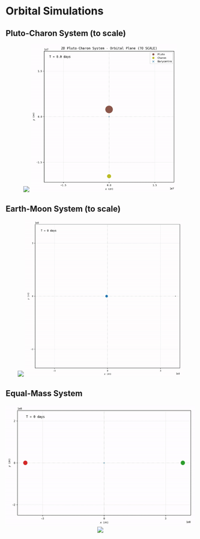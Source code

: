 # Orbital Simulations

## Pluto-Charon System (to scale)

<p align="center">
  <img src="assets/gifs/3D_pluto-charon_dpi%3D250_(e0%3D20%2Ca0%3D-75)to(ef%3D10%2Caf%3D-20)_6%25trail(factor%3D2.5)_steps%3D600_T_days%3D29.8_to_scale%3DTrue_.gif" height=394>
  <img src="assets/gifs/2D_pluto-charon_dpi%3D250_6%25trail(factor%3D2.5)_steps%3D600_T_days%3D29.8_cf.to_scale%3DTrue_.gif" height=394>
</p>

## Earth-Moon System (to scale)

<p align="center">
  <img src="assets/gifs/3D_earth-moon_dpi%3D250_(e0%3D0%2Ca0%3D-60)to(ef%3D40%2Caf%3D-40)_5%25trail(factor%3D3)_steps%3D600_T_days%3D112.4_to_scale%3DTrue_.gif" height=417>
  <img src="assets/gifs/2D_earth-moon_dpi%3D250_5%25trail(factor%3D3)_steps%3D600_T_days%3D112.4_cf.to_scale%3DTrue_.gif" height=417>
</p>

## Equal-Mass System

<p align="center">
  <img src="assets/gifs/3D_body1-body2_dpi%3D250_(e0%3D20%2Ca0%3D-30)to(ef%3D50%2Caf%3D-75)_8%25trail(factor%3D1)_steps%3D600_T_days%3D77.6_to_scale%3DTrue_.gif" height=322>
  <img src="assets/gifs/2D_body1-body2_dpi%3D250_8%25trail(factor%3D1)_steps%3D600_T_days%3D77.6_cf.to_scale%3DTrue_.gif" height=322>
</p>
